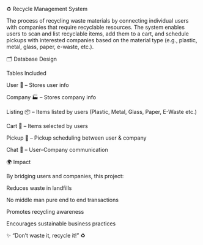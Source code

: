 ♻️ Recycle Management System

The process of recycling waste materials by connecting individual users with companies that require recyclable resources. The system enables users to scan and list recyclable items, add them to a cart, and schedule pickups with interested companies based on the material type (e.g., plastic, metal, glass, paper, e-waste, etc.).




🗂️ Database Design

Tables Included

User 👤 – Stores user info

Company 🏭 – Stores company info

Listing 📦 – Items listed by users (Plastic, Metal, Glass, Paper, E-Waste etc.)

Cart 🛒 – Items selected by users

Pickup 🚚 – Pickup scheduling between user & company

Chat 💬 – User–Company communication




🌍 Impact

By bridging users and companies, this project:

Reduces waste in landfills

No middle man pure end to end transactions

Promotes recycling awareness

Encourages sustainable business practices




✨ “Don’t waste it, recycle it!” ♻️
